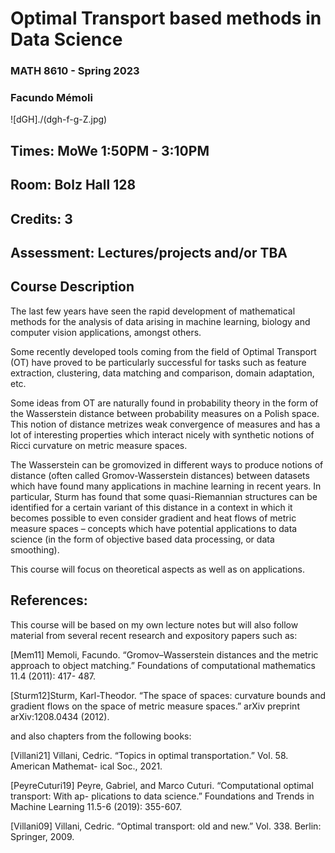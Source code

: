 
#  Optimal Transport based methods in Data Science
### MATH 8610 - Spring 2023

### Facundo Mémoli 

![dGH]./(dgh-f-g-Z.jpg)

## Times: MoWe 1:50PM - 3:10PM 
## Room: Bolz Hall 128
## Credits: 3
## Assessment: Lectures/projects and/or TBA

## Course Description

The last few years have seen the rapid development of mathematical methods for the analysis of data arising in machine learning, biology and computer vision applications, amongst others.

Some recently developed tools coming from the field of Optimal Transport (OT) have proved to be particularly successful for tasks such as feature extraction, clustering, data matching and comparison, domain adaptation, etc.

Some ideas from OT are naturally found in probability theory in the form of the Wasserstein distance between probability measures on a Polish space. This notion of distance metrizes weak convergence of measures and has a lot of interesting properties which interact nicely with synthetic notions of Ricci curvature on metric measure spaces.

The Wasserstein can be gromovized in different ways to produce notions of distance (often called Gromov-Wasserstein distances) between datasets which have found many applications in machine learning in recent years. In particular, Sturm has found that some quasi-Riemannian structures can be identified for a certain variant of this distance in a context in which it becomes possible to even consider gradient and heat flows of metric measure spaces – concepts which have potential applications to data science (in the form of objective based data processing, or data smoothing).

This course will focus on theoretical aspects as well as on applications.

## References: 
This course will be based on my own lecture notes but will also follow material from several recent research and expository papers such as:

[Mem11] Memoli, Facundo. “Gromov–Wasserstein distances and the metric approach to object matching.” Foundations of computational mathematics 11.4 (2011): 417- 487.

[Sturm12]Sturm, Karl-Theodor. “The space of spaces: curvature bounds and gradient flows on the space of metric measure spaces.” arXiv preprint arXiv:1208.0434 (2012).

and also chapters from the following books:

[Villani21] Villani, Cedric. “Topics in optimal transportation.” Vol. 58. American Mathemat- ical Soc., 2021.

[PeyreCuturi19] Peyre, Gabriel, and Marco Cuturi. “Computational optimal transport: With ap- plications to data science.” Foundations and Trends in Machine Learning 11.5-6 (2019): 355-607.

[Villani09] Villani, Cedric. “Optimal transport: old and new.” Vol. 338. Berlin: Springer, 2009. 
